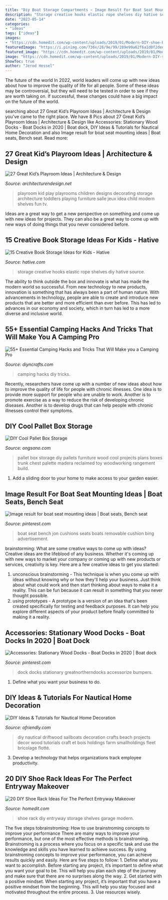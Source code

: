```yaml
---
title: "Diy Boat Storage Compartments ~ Image Result For Boat Seat Mounting Ideas"
description: "Storage creative hooks elastic rope shelves diy hative source"
date: "2023-05-14"
categories:
- "ideas"
tags: ["ideas"]
images:
- "https://cdn.homedit.com/wp-content/uploads/2019/01/Modern-DIY-shoe-Rack.jpg"
featuredImage: "https://i.pinimg.com/736x/28/9e/99/289e99a62f6a1d0f2dedb92aa96388cc--boat-seats-boats.jpg"
featured_image: "https://cdn.homedit.com/wp-content/uploads/2019/01/Modern-DIY-shoe-Rack.jpg"
image: "https://cdn.homedit.com/wp-content/uploads/2019/01/Modern-DIY-shoe-Rack.jpg"
ShowToc: true
author: "Jerod Hessel"
---
```



The future of the world
In 2022, world leaders will come up with new ideas about how to improve the quality of life for all people. Some of these ideas may be controversial, but they will need to be tested in order to see if they are worth taking on. If successful, these changes could have a big impact on the future of the world.

	

		
searching about 27 Great Kid’s Playroom Ideas | Architecture &amp; Design you've came to the right place. We have 8 Pics about 27 Great Kid’s Playroom Ideas | Architecture &amp; Design like Accessories: Stationary Wood Docks - Boat Docks in 2020 | Boat dock, DIY Ideas &amp; Tutorials for Nautical Home Decoration and also Image result for boat seat mounting ideas | Boat seats, Bench seat. Read more:
		
    
## 27 Great Kid’s Playroom Ideas | Architecture &amp; Design

<img loading=lazy src="http://cdn.architecturendesign.net/wp-content/uploads/2014/09/71.jpeg" onerror="this.onerror=null;this.src='https://tse4.mm.bing.net/th?id=OIP.UG0fjGM6x3Kb6zP7hu8iMwHaE7&amp;pid=15.1';" alt="27 Great Kid’s Playroom Ideas | Architecture &amp; Design">

_Source: architecturendesign.net_

>playroom kid play playrooms children designs decorating storage architecture toddlers playing furniture salle jeux idea child modern shelves fun tv. 

	

Ideas are a great way to get a new perspective on something and come up with new ideas for projects. They can also be a great way to come up with new ways of doing things that you never considered before.

    
## 15 Creative Book Storage Ideas For Kids - Hative

<img loading=lazy src="https://hative.com/wp-content/uploads/2014/11/book-storage/7-book-shelves-with-hooks-and-elastic-rope.jpg" onerror="this.onerror=null;this.src='https://tse3.mm.bing.net/th?id=OIP.B0AXKWyBVmloq--FMa5ZigHaLH&amp;pid=15.1';" alt="15 Creative Book Storage Ideas for Kids - Hative">

_Source: hative.com_

>storage creative hooks elastic rope shelves diy hative source. 

	

The ability to think outside the box and innovate is what has made the modern world so successful. From new technology to new products, innovation is something that has always been a part of human nature. With advancements in technology, people are able to create and introduce new products that are better and more efficient than ever before. This has led to advances in our economy and society, which in turn has led to a more diverse and inclusive world.

    
## 55+ Essential Camping Hacks And Tricks That Will Make You A Camping Pro

<img loading=lazy src="http://www.diyncrafts.com/wp-content/uploads/2016/05/featured-camping-lifehacks.jpg" onerror="this.onerror=null;this.src='https://tse3.mm.bing.net/th?id=OIP.R-859DVACJhxadO0wRkywAHaD4&amp;pid=15.1';" alt="55+ Essential Camping Hacks and Tricks That Will Make you a Camping Pro">

_Source: diyncrafts.com_

>camping hacks diy tricks. 

	

Recently, researchers have come up with a number of new ideas about how to improve the quality of life for people with chronic illnesses. One idea is to provide more support for people who are unable to work. Another is to promote exercise as a way to reduce the risk of developing chronic diseases. Another is to develop drugs that can help people with chronic illnesses control their symptoms.

    
## DIY Cool Pallet Box Storage

<img loading=lazy src="http://palletfurnitureplans.com/wp-content/uploads/2014/02/pallet-box-2.jpg" onerror="this.onerror=null;this.src='https://tse2.mm.bing.net/th?id=OIP.OBHjiwXmj45VRqjlNmn2bwHaJ4&amp;pid=15.1';" alt="DIY Cool Pallet Box Storage">

_Source: ongsono.com_

>pallet box storage diy pallets furniture wood cool projects plans boxes trunk chest palette madera reclaimed toy woodworking rangement build. 

	

1. Add a sliding door to your home to make access to your garden easier.

    
## Image Result For Boat Seat Mounting Ideas | Boat Seats, Bench Seat

<img loading=lazy src="https://i.pinimg.com/736x/28/9e/99/289e99a62f6a1d0f2dedb92aa96388cc--boat-seats-boats.jpg" onerror="this.onerror=null;this.src='https://tse3.mm.bing.net/th?id=OIP.1_DnxLSKoAyS5_RwnUpThAHaE7&amp;pid=15.1';" alt="Image result for boat seat mounting ideas | Boat seats, Bench seat">

_Source: pinterest.com_

>boat seat bench jon cushions seats boats removable cushion bing advertisement. 

	

brainstorming: What are some creative ways to come up with ideas?
Creative ideas are the lifeblood of any business. Whether it's coming up with new ways to market your company or coming up with new products or services, creativity is key. Here are a few creative ideas to get you started: 
1. unconscious brainstorming - This technique is when you come up with ideas without knowing why or how they'll help your business. Just think about what could work and then start thinking about ways to make it a reality. This can be fun because it can result in something that you never thought possible. 
2. using prototypes - A prototype is a version of an idea that's been created specifically for testing and feedback purposes. It can help you explore different aspects of your product before finally committed to making it a reality.

    
## Accessories: Stationary Wood Docks - Boat Docks In 2020 | Boat Dock

<img loading=lazy src="https://i.pinimg.com/736x/b1/ed/0b/b1ed0b54d4a4b50e136815a61745dd08.jpg" onerror="this.onerror=null;this.src='https://tse4.mm.bing.net/th?id=OIP.O3g_-sTrhUYHpx--D3YgtwHaLH&amp;pid=15.1';" alt="Accessories: Stationary Wood Docks - Boat Docks in 2020 | Boat dock">

_Source: pinterest.com_

>dock docks stationary greatnortherndocks accessorize bumpers. 

	

1. Define what you want your business to do.

    
## DIY Ideas &amp; Tutorials For Nautical Home Decoration

<img loading=lazy src="http://ofriendly.com/wp-content/uploads/2016/11/nautical-decoration/35-nautical-home-decoration.jpg" onerror="this.onerror=null;this.src='https://tse4.mm.bing.net/th?id=OIP.1JyJiI-mU1LkwP_QQ6dFkQHaJ4&amp;pid=15.1';" alt="DIY Ideas &amp; Tutorials for Nautical Home Decoration">

_Source: ofriendly.com_

>diy nautical driftwood sailboats decoration crafts beach projects decor wood tutorials craft et bois holdings farm smallholdings fleet bricolage flotté. 

	

3. Develop a technology that helps organizations track employee productivity. 

    
## 20 DIY Shoe Rack Ideas For The Perfect Entryway Makeover

<img loading=lazy src="https://cdn.homedit.com/wp-content/uploads/2019/01/Modern-DIY-shoe-Rack.jpg" onerror="this.onerror=null;this.src='https://tse3.mm.bing.net/th?id=OIP.p77n-szlkQxeCfillTvCfAHaLH&amp;pid=15.1';" alt="20 DIY Shoe Rack Ideas For The Perfect Entryway Makeover">

_Source: homedit.com_

>shoe rack diy entryway storage shelves garage modern. 

	

The five steps tobrainstroming: How to use brainstroming concepts to improve your performance
There are many ways to improve your performance, but one of the most effective methods is brainstroming. Brainstroming is a process where you focus on a specific task and use the knowledge and skills you have learned to achieve success. By using brainstroming concepts to improve your performance, you can achieve results quickly and easily. Here are five steps to follow: 1. Define what you want to accomplish. Before starting any project, it’s important to define what you want your goal to be. This will help you plan each step of the journey and make sure that there are no surprises along the way. 2. Get started with a positive mindset. When starting any project, it’s important that you have a positive mindset from the beginning. This will help you stay focused and motivated throughout the entire process. 3. Use resources wisely.

